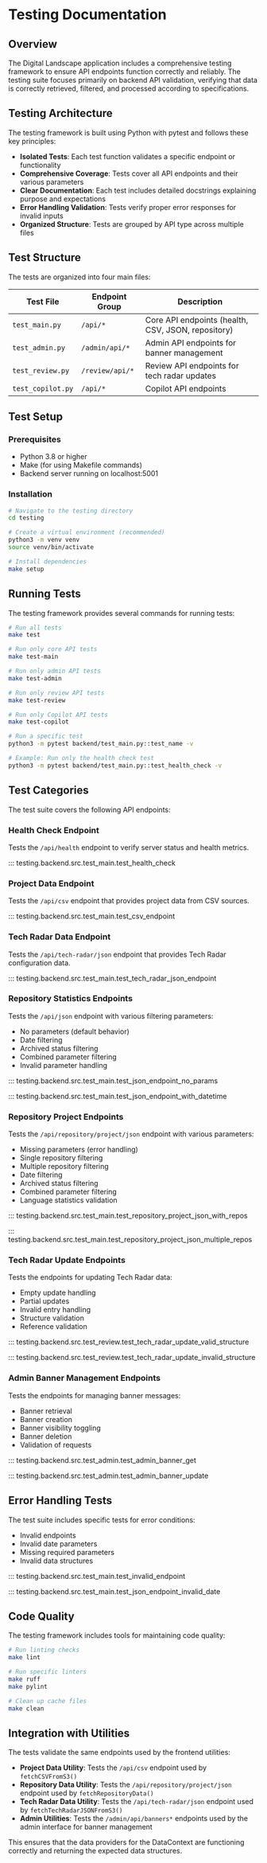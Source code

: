 # Testing Documentation

## Overview

The Digital Landscape application includes a comprehensive testing framework to ensure API endpoints function correctly and reliably. The testing suite focuses primarily on backend API validation, verifying that data is correctly retrieved, filtered, and processed according to specifications.

## Testing Architecture

The testing framework is built using Python with pytest and follows these key principles:

- **Isolated Tests**: Each test function validates a specific endpoint or functionality
- **Comprehensive Coverage**: Tests cover all API endpoints and their various parameters
- **Clear Documentation**: Each test includes detailed docstrings explaining purpose and expectations
- **Error Handling Validation**: Tests verify proper error responses for invalid inputs
- **Organized Structure**: Tests are grouped by API type across multiple files

## Test Structure

The tests are organized into four main files:

| Test File | Endpoint Group | Description |
|---|---|---|
| `test_main.py` | `/api/*` | Core API endpoints (health, CSV, JSON, repository) |
| `test_admin.py` | `/admin/api/*` | Admin API endpoints for banner management |
| `test_review.py` | `/review/api/*` | Review API endpoints for tech radar updates |
| `test_copilot.py` | `/api/*` | Copilot API endpoints |

## Test Setup

### Prerequisites

- Python 3.8 or higher
- Make (for using Makefile commands)
- Backend server running on localhost:5001

### Installation

```bash
# Navigate to the testing directory
cd testing

# Create a virtual environment (recommended)
python3 -m venv venv
source venv/bin/activate

# Install dependencies
make setup
```

## Running Tests

The testing framework provides several commands for running tests:

```bash
# Run all tests
make test

# Run only core API tests
make test-main

# Run only admin API tests
make test-admin

# Run only review API tests
make test-review

# Run only Copilot API tests
make test-copilot

# Run a specific test
python3 -m pytest backend/test_main.py::test_name -v

# Example: Run only the health check test
python3 -m pytest backend/test_main.py::test_health_check -v
```

## Test Categories

The test suite covers the following API endpoints:

### Health Check Endpoint

Tests the `/api/health` endpoint to verify server status and health metrics.

::: testing.backend.src.test_main.test_health_check

### Project Data Endpoint

Tests the `/api/csv` endpoint that provides project data from CSV sources.

::: testing.backend.src.test_main.test_csv_endpoint

### Tech Radar Data Endpoint

Tests the `/api/tech-radar/json` endpoint that provides Tech Radar configuration data.

::: testing.backend.src.test_main.test_tech_radar_json_endpoint

### Repository Statistics Endpoints

Tests the `/api/json` endpoint with various filtering parameters:

- No parameters (default behavior)
- Date filtering
- Archived status filtering
- Combined parameter filtering
- Invalid parameter handling

::: testing.backend.src.test_main.test_json_endpoint_no_params

::: testing.backend.src.test_main.test_json_endpoint_with_datetime

### Repository Project Endpoints

Tests the `/api/repository/project/json` endpoint with various parameters:

- Missing parameters (error handling)
- Single repository filtering
- Multiple repository filtering
- Date filtering
- Archived status filtering
- Combined parameter filtering
- Language statistics validation

::: testing.backend.src.test_main.test_repository_project_json_with_repos

::: testing.backend.src.test_main.test_repository_project_json_multiple_repos

### Tech Radar Update Endpoints

Tests the endpoints for updating Tech Radar data:

- Empty update handling
- Partial updates
- Invalid entry handling
- Structure validation
- Reference validation

::: testing.backend.src.test_review.test_tech_radar_update_valid_structure

::: testing.backend.src.test_review.test_tech_radar_update_invalid_structure

### Admin Banner Management Endpoints

Tests the endpoints for managing banner messages:

- Banner retrieval
- Banner creation
- Banner visibility toggling
- Banner deletion
- Validation of requests

::: testing.backend.src.test_admin.test_admin_banner_get

::: testing.backend.src.test_admin.test_admin_banner_update

## Error Handling Tests

The test suite includes specific tests for error conditions:

- Invalid endpoints
- Invalid date parameters
- Missing required parameters
- Invalid data structures

::: testing.backend.src.test_main.test_invalid_endpoint

::: testing.backend.src.test_main.test_json_endpoint_invalid_date

## Code Quality

The testing framework includes tools for maintaining code quality:

```bash
# Run linting checks
make lint

# Run specific linters
make ruff
make pylint

# Clean up cache files
make clean
```

## Integration with Utilities

The tests validate the same endpoints used by the frontend utilities:

- **Project Data Utility**: Tests the `/api/csv` endpoint used by `fetchCSVFromS3()`
- **Repository Data Utility**: Tests the `/api/repository/project/json` endpoint used by `fetchRepositoryData()`
- **Tech Radar Data Utility**: Tests the `/api/tech-radar/json` endpoint used by `fetchTechRadarJSONFromS3()`
- **Admin Utilities**: Tests the `/admin/api/banners*` endpoints used by the admin interface for banner management

This ensures that the data providers for the DataContext are functioning correctly and returning the expected data structures.
